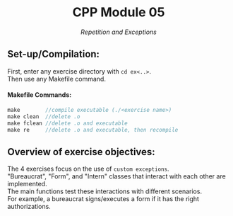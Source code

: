 <h1 align="center">
	CPP Module 05
</h1>

*<p align="center">Repetition and Exceptions</p>*

## Set-up/Compilation:
First, enter any exercise directory with `cd ex<..>`.  
Then use any Makefile command.

#### Makefile Commands:
```C
make        //compile executable (./<exercise name>)
make clean  //delete .o
make fclean //delete .o and executable
make re     //delete .o and executable, then recompile
```

## Overview of exercise objectives:
The 4 exercises focus on the use of `custom exceptions`.  
"Bureaucrat", "Form", and "Intern" classes that interact with each other are implemented.  
The main functions test these interactions with different scenarios.  
For example, a bureaucrat signs/executes a form if it has the right authorizations.
